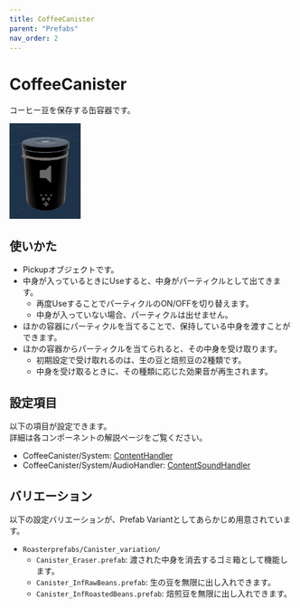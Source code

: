 ```yaml
---
title: CoffeeCanister
parent: "Prefabs"
nav_order: 2
---
```


# CoffeeCanister

コーヒー豆を保存する缶容器です。

<img src="/assets/images/prefabs/CoffeeCanister.png" width="25%" alt="picture of coffee canister.">

## 使いかた

- Pickupオブジェクトです。
- 中身が入っているときにUseすると、中身がパーティクルとして出てきます。
  - 再度UseすることでパーティクルのON/OFFを切り替えます。
  - 中身が入っていない場合、パーティクルは出せません。
- ほかの容器にパーティクルを当てることで、保持している中身を渡すことができます。
- ほかの容器からパーティクルを当てられると、その中身を受け取ります。
  - 初期設定で受け取れるのは、生の豆と焙煎豆の2種類です。
  - 中身を受け取るときに、その種類に応じた効果音が再生されます。


## 設定項目

以下の項目が設定できます。  
詳細は各コンポーネントの解説ページをご覧ください。

- CoffeeCanister/System: [ContentHandler]
- CoffeeCanister/System/AudioHandler: [ContentSoundHandler]


## バリエーション

以下の設定バリエーションが、Prefab Variantとしてあらかじめ用意されています。

- `Roasterprefabs/Canister_variation/`
  - `Canister_Eraser.prefab`: 渡された中身を消去するゴミ箱として機能します。
  - `Canister_InfRawBeans.prefab`: 生の豆を無限に出し入れできます。
  - `Canister_InfRoastedBeans.prefab`: 焙煎豆を無限に出し入れできます。



[ContentHandler]: /docs/udon/ContentHandler
[ContentSoundHandler]: /docs/udon/ContentSoundHandler


